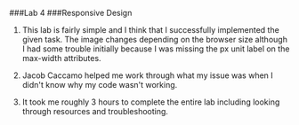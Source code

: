 ###Lab 4
###Responsive Design

1. This lab is fairly simple and I think that I successfully implemented the given task. The image changes depending on the browser size although I had some trouble initially because I was missing the px unit label on the max-width attributes.

2. Jacob Caccamo helped me work through what my issue was when I didn't know why my code wasn't working.

3. It took me roughly 3 hours to complete the entire lab including looking through resources and troubleshooting.
